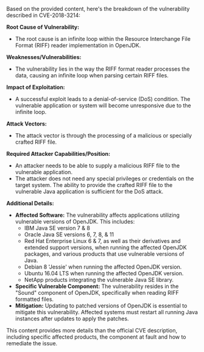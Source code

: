 Based on the provided content, here's the breakdown of the vulnerability described in CVE-2018-3214:

**Root Cause of Vulnerability:**
- The root cause is an infinite loop within the Resource Interchange File Format (RIFF) reader implementation in OpenJDK.

**Weaknesses/Vulnerabilities:**
- The vulnerability lies in the way the RIFF format reader processes the data, causing an infinite loop when parsing certain RIFF files.

**Impact of Exploitation:**
- A successful exploit leads to a denial-of-service (DoS) condition. The vulnerable application or system will become unresponsive due to the infinite loop.

**Attack Vectors:**
- The attack vector is through the processing of a malicious or specially crafted RIFF file.

**Required Attacker Capabilities/Position:**
- An attacker needs to be able to supply a malicious RIFF file to the vulnerable application.
- The attacker does not need any special privileges or credentials on the target system. The ability to provide the crafted RIFF file to the vulnerable Java application is sufficient for the DoS attack.

**Additional Details:**

*   **Affected Software:** The vulnerability affects applications utilizing vulnerable versions of OpenJDK. This includes:
    *   IBM Java SE version 7 & 8
    *   Oracle Java SE versions 6, 7, 8, & 11
    *   Red Hat Enterprise Linux 6 & 7, as well as their derivatives and extended support versions, when running the affected OpenJDK packages, and various products that use vulnerable versions of Java.
    *   Debian 8 'Jessie' when running the affected OpenJDK version.
    *   Ubuntu 16.04 LTS when running the affected OpenJDK version.
    *   NetApp products integrating the vulnerable Java SE library.
*   **Specific Vulnerable Component:** The vulnerability resides in the "Sound" component of OpenJDK, specifically when reading RIFF formatted files.
*   **Mitigation:** Updating to patched versions of OpenJDK is essential to mitigate this vulnerability. Affected systems must restart all running Java instances after updates to apply the patches. 

This content provides more details than the official CVE description, including specific affected products, the component at fault and how to remediate the issue.